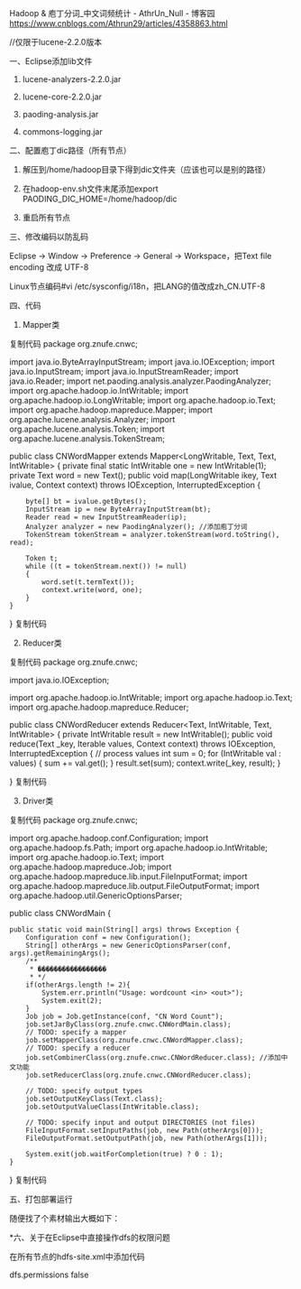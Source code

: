 Hadoop & 庖丁分词_中文词频统计 - AthrUn_Null - 博客园 https://www.cnblogs.com/Athrun29/articles/4358863.html

//仅限于lucene-2.2.0版本

一、Eclipse添加lib文件

1. lucene-analyzers-2.2.0.jar

2. lucene-core-2.2.0.jar

3. paoding-analysis.jar

4. commons-logging.jar

 

二、配置庖丁dic路径（所有节点）

1. 解压到/home/hadoop目录下得到dic文件夹（应该也可以是别的路径）

2. 在hadoop-env.sh文件末尾添加export PAODING_DIC_HOME=/home/hadoop/dic

3. 重启所有节点

 

三、修改编码以防乱码

Eclipse -> Window -> Preference -> General -> Workspace，把Text file encoding 改成 UTF-8

Linux节点编码#vi /etc/sysconfig/i18n，把LANG的值改成zh_CN.UTF-8

 

四、代码

1. Mapper类

复制代码
package org.znufe.cnwc;

import java.io.ByteArrayInputStream;
import java.io.IOException;
import java.io.InputStream;
import java.io.InputStreamReader;
import java.io.Reader;
import net.paoding.analysis.analyzer.PaodingAnalyzer;
import org.apache.hadoop.io.IntWritable;
import org.apache.hadoop.io.LongWritable;
import org.apache.hadoop.io.Text;
import org.apache.hadoop.mapreduce.Mapper;
import org.apache.lucene.analysis.Analyzer;
import org.apache.lucene.analysis.Token;
import org.apache.lucene.analysis.TokenStream;

public class CNWordMapper extends Mapper<LongWritable, Text, Text, IntWritable> {
    private final static IntWritable one = new IntWritable(1);
    private Text word = new Text();
    public void map(LongWritable ikey, Text ivalue, Context context)
            throws IOException, InterruptedException {
        
        byte[] bt = ivalue.getBytes();
        InputStream ip = new ByteArrayInputStream(bt);
        Reader read = new InputStreamReader(ip);
        Analyzer analyzer = new PaodingAnalyzer(); //添加庖丁分词
        TokenStream tokenStream = analyzer.tokenStream(word.toString(), read);

        Token t;
        while ((t = tokenStream.next()) != null)
        {
            word.set(t.termText());
            context.write(word, one);
        }
    }        
}
复制代码
 

2. Reducer类

复制代码
package org.znufe.cnwc;

import java.io.IOException;

import org.apache.hadoop.io.IntWritable;
import org.apache.hadoop.io.Text;
import org.apache.hadoop.mapreduce.Reducer;

public class CNWordReducer extends Reducer<Text, IntWritable, Text, IntWritable> {
    private IntWritable result = new IntWritable();
    public void reduce(Text _key, Iterable<IntWritable> values, Context context)
            throws IOException, InterruptedException {
        // process values
        int sum = 0;
        for (IntWritable val : values) {
            sum += val.get();
        }
        result.set(sum);
        context.write(_key, result);
    }

}
复制代码
 

3. Driver类

复制代码
package org.znufe.cnwc;

import org.apache.hadoop.conf.Configuration;
import org.apache.hadoop.fs.Path;
import org.apache.hadoop.io.IntWritable;
import org.apache.hadoop.io.Text;
import org.apache.hadoop.mapreduce.Job;
import org.apache.hadoop.mapreduce.lib.input.FileInputFormat;
import org.apache.hadoop.mapreduce.lib.output.FileOutputFormat;
import org.apache.hadoop.util.GenericOptionsParser;

public class CNWordMain {

    public static void main(String[] args) throws Exception {
        Configuration conf = new Configuration();
        String[] otherArgs = new GenericOptionsParser(conf, args).getRemainingArgs();
        /**
         * �����������������
         * */
        if(otherArgs.length != 2){
            System.err.println("Usage: wordcount <in> <out>");
            System.exit(2);
        }
        Job job = Job.getInstance(conf, "CN Word Count");
        job.setJarByClass(org.znufe.cnwc.CNWordMain.class);
        // TODO: specify a mapper
        job.setMapperClass(org.znufe.cnwc.CNWordMapper.class);
        // TODO: specify a reducer
        job.setCombinerClass(org.znufe.cnwc.CNWordReducer.class); //添加中文功能
        job.setReducerClass(org.znufe.cnwc.CNWordReducer.class);

        // TODO: specify output types
        job.setOutputKeyClass(Text.class);
        job.setOutputValueClass(IntWritable.class);

        // TODO: specify input and output DIRECTORIES (not files)
        FileInputFormat.setInputPaths(job, new Path(otherArgs[0]));
        FileOutputFormat.setOutputPath(job, new Path(otherArgs[1]));

        System.exit(job.waitForCompletion(true) ? 0 : 1);
    }
}
复制代码
 

五、打包部署运行

随便找了个素材输出大概如下：



 

*六、关于在Eclipse中直接操作dfs的权限问题

在所有节点的hdfs-site.xml中添加代码

<property>
  <name>dfs.permissions</name>
  <value>false</value>
</property>